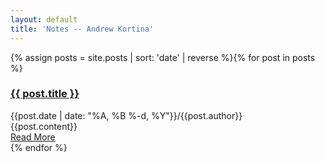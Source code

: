 ```yaml
---
layout: default
title: 'Notes -- Andrew Kortina'
---
```


{% assign posts = site.posts | sort: 'date' | reverse %}{% for post in posts %}<article class="home-page"><h3><a class="post-title" href="{{site.url}}{{ post.url }}">{{ post.title }}</a></h3><div class="post-date">{{post.date | date: "%A, %B %-d, %Y"}}<span class="backslash-spacer">/</span><span>{{post.author}}</span></div><div class="post-preview">{{post.content}}</div><a class="read-more" href="{{site.url}}{{ post.url }}">Read More</a></article>{% endfor %}

